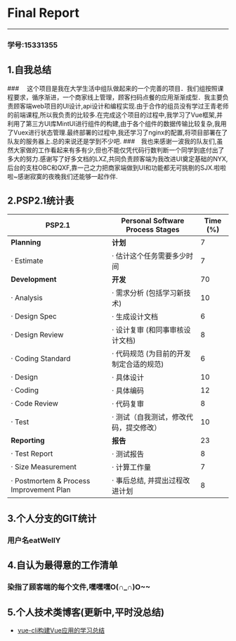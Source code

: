 # Final Report
------
### 学号:15331355
## 1.自我总结
###　 这个项目是我在大学生活中组队做起来的一个完善的项目．我们组按照课程要求，循序渐进，一个商家线上管理，顾客扫码点餐的应用渐渐成型．我主要负责顾客端web项目的UI设计,api设计和编程实现.由于合作的组员没有学过王青老师的前端课程,所以我负责的比较多.在完成这个项目的过程中,我学习了Vue框架,并利用了第三方UI库MintUI进行组件的构建,由于各个组件的数据传输比较复杂,我用了Vuex进行状态管理.最终部署的过程中,我还学习了nginx的配置,将项目部署在了队友的服务器上.总的来说还是学到不少吧.
###　我也来感谢一波我的队友们,虽然大家做的工作看起来有多有少,但也不能仅凭代码行数判断一个同学到底付出了多大的努力.感谢写了好多文档的LXZ,共同负责顾客端为我改进UI奠定基础的NYX,后台的支柱OBC和QXF,靠一己之力把商家端做到UI和功能都无可挑剔的SJX.啦啦啦~感谢寂寞的夜晚我们还能够一起作伴.
## 2.PSP2.1统计表
PSP2.1 | Personal Software Process Stages | Time (%)
-|-|-
**Planning** | **计划** |7
·         Estimate|·         估计这个任务需要多少时间|7
**Development**|**开发**|70
·         Analysis|·         需求分析 (包括学习新技术)|10
·         Design Spec|·         生成设计文档|6
·         Design Review|·         设计复审 (和同事审核设计文档)|8
·         Coding Standard|·         代码规范 (为目前的开发制定合适的规范)|6
·         Design|·         具体设计|10
·         Coding|·         具体编码|12
·         Code Review|·         代码复审|8
·         Test|·         测试（自我测试，修改代码，提交修改）|10
**Reporting**|**报告**|23
·         Test Report|·         测试报告|8
·         Size Measurement|·         计算工作量|7
·         Postmortem & Process Improvement Plan|·         事后总结, 并提出过程改进计划|8
## 3.个人分支的GIT统计
### 用户名eatWellY
## 4.自认为最得意的工作清单
### 染指了顾客端的每个文件,嘿嘿嘿O(∩_∩)O~~
## 5.个人技术类博客(更新中,平时没总结)

 - [vue-cli构建Vue应用的学习总结][1]


  [1]: https://blog.csdn.net/qq_38767668/article/details/79948669
